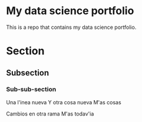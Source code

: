 # My data science portfolio

This is a repo that contains my data science portfolio.

# Section
## Subsection
### Sub-sub-section

Una l'inea nueva
Y otra cosa nueva
M'as cosas


Cambios en otra rama
M'as todav'ia
